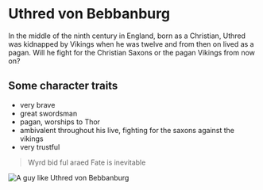 # Uthred von Bebbanburg
In the middle of the ninth century in England, born as a Christian, Uthred was kidnapped by Vikings when he was twelve and from then on lived as a pagan. Will he fight for the Christian Saxons or the pagan Vikings from now on?
## Some character traits
* very brave
* great swordsman
* pagan, worships to Thor
* ambivalent throughout his live, fighting for the saxons against the vikings
* very trustful

> Wyrd bid ful araed
> Fate is inevitable

![A guy like Uthred von Bebbanburg](https://c1.wallpaperflare.com/preview/626/604/846/czech-republic-people-statue-national-museum.jpg)